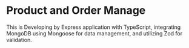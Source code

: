 # Product and Order Manage

This is Developing by Express application with TypeScript, integrating MongoDB using Mongoose for data management, and utilizing Zod for validation.
